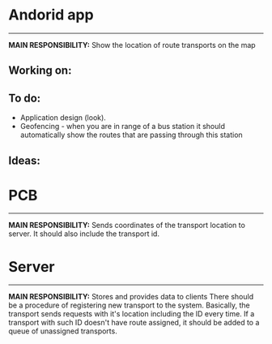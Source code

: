 # Andorid app
---
__MAIN RESPONSIBILITY:__ Show the location of route transports on the map
## Working on:

## To do:
- Application design (look).
- Geofencing - when you are in range of a bus station it should automatically show the routes that are passing through this station

## Ideas:



# PCB
---
__MAIN RESPONSIBILITY:__ Sends coordinates of the transport location to server.
It should also include the transport id.


# Server
---
__MAIN RESPONSIBILITY:__ Stores and provides data to clients
There should be a procedure of registering new transport to the system.
Basically, the transport sends requests with it's location including the ID every time.
If a transport with such ID doesn't have route assigned, it should be added to a queue of unassigned transports.
